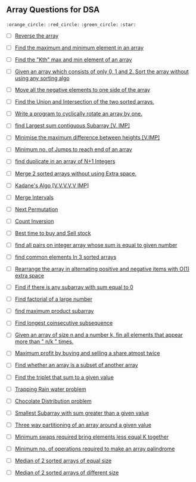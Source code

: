 ## Array Questions for DSA                    

`:orange_circle:`
`:red_circle:`
`:green_circle:`
`:star:`

- [ ] [Reverse the array](https://www.geeksforgeeks.org/write-a-program-to-reverse-an-array-or-string/)                                                                               
- [ ] [Find the maximum and minimum element in an array](https://www.geeksforgeeks.org/maximum-and-minimum-in-an-array/)                                                                                                                                                                                                
- [ ] [Find the "Kth" max and min element of an array](https://practice.geeksforgeeks.org/problems/kth-smallest-element/0)                                                           
- [ ] [Given an array which consists of only 0, 1 and 2. Sort the array without using any sorting algo](https://practice.geeksforgeeks.org/problems/sort-an-array-of-0s-1s-and-2s/0) 
- [ ] [Move all the negative elements to one side of the array](https://www.geeksforgeeks.org/move-negative-numbers-beginning-positive-end-constant-extra-space/)                    
- [ ] [Find the Union and Intersection of the two sorted arrays.](https://practice.geeksforgeeks.org/problems/union-of-two-arrays/0)                                                 
- [ ] [Write a program to cyclically rotate an array by one.](https://practice.geeksforgeeks.org/problems/cyclically-rotate-an-array-by-one/0)                                       
- [ ] [find Largest sum contiguous Subarray \[V. IMP\]](https://practice.geeksforgeeks.org/problems/kadanes-algorithm/0)                                                             
- [ ] [Minimise the maximum difference between heights \[V.IMP\]](https://practice.geeksforgeeks.org/problems/minimize-the-heights3351/1)                                            
- [ ] [Minimum no. of Jumps to reach end of an array](https://practice.geeksforgeeks.org/problems/minimum-number-of-jumps/0)                                                         
- [ ] [find duplicate in an array of N+1 Integers](https://leetcode.com/problems/find-the-duplicate-number/)                                                                         
- [ ] [Merge 2 sorted arrays without using Extra space.](https://practice.geeksforgeeks.org/problems/merge-two-sorted-arrays5135/1)                                                  
- [ ] [Kadane's Algo \[V.V.V.V.V IMP\]](https://practice.geeksforgeeks.org/problems/kadanes-algorithm/0)                                                                             
- [ ] [Merge Intervals](https://leetcode.com/problems/merge-intervals/)                                                                                                              
- [ ] [Next Permutation](https://leetcode.com/problems/next-permutation/)                                                                                                            
- [ ] [Count Inversion](https://practice.geeksforgeeks.org/problems/inversion-of-array/0)                                                                                            
- [ ] [Best time to buy and Sell stock](https://leetcode.com/problems/best-time-to-buy-and-sell-stock/)                                                                              
- [ ] [find all pairs on integer array whose sum is equal to given number](https://practice.geeksforgeeks.org/problems/count-pairs-with-given-sum5022/1)                             
- [ ] [find common elements In 3 sorted arrays](https://practice.geeksforgeeks.org/problems/common-elements1132/1)                                                                   
- [ ] [Rearrange the array in alternating positive and negative items with O(1) extra space](https://www.geeksforgeeks.org/rearrange-array-alternating-positive-negative-items-o1-extra-space/)
- [ ] [Find if there is any subarray with sum equal to 0](https://practice.geeksforgeeks.org/problems/subarray-with-0-sum/0)                                                         
- [ ] [Find factorial of a large number](https://practice.geeksforgeeks.org/problems/factorials-of-large-numbers/0)                                                                  
- [ ] [find maximum product subarray](https://practice.geeksforgeeks.org/problems/maximum-product-subarray3604/1)                                                                    
- [ ] [Find longest coinsecutive subsequence](https://practice.geeksforgeeks.org/problems/longest-consecutive-subsequence/0)                                                         
- [ ] [Given an array of size n and a number k, fin all elements that appear more than " n/k " times.](https://www.geeksforgeeks.org/given-an-array-of-of-size-n-finds-all-the-elements-that-appear-more-than-nk-times/)
- [ ] [Maximum profit by buying and selling a share atmost twice](https://www.geeksforgeeks.org/maximum-profit-by-buying-and-selling-a-share-at-most-twice/)                         
- [ ] [Find whether an array is a subset of another array](https://practice.geeksforgeeks.org/problems/array-subset-of-another-array/0)                                              
- [ ] [Find the triplet that sum to a given value](https://practice.geeksforgeeks.org/problems/triplet-sum-in-array/0)                                                               
- [ ] [Trapping Rain water problem](https://practice.geeksforgeeks.org/problems/trapping-rain-water/0)                                                                               
- [ ] [Chocolate Distribution problem](https://practice.geeksforgeeks.org/problems/chocolate-distribution-problem/0)                                                                 
- [ ] [Smallest Subarray with sum greater than a given value](https://practice.geeksforgeeks.org/problems/smallest-subarray-with-sum-greater-than-x/0)                               
- [ ] [Three way partitioning of an array around a given value](https://practice.geeksforgeeks.org/problems/three-way-partitioning/1)                                                
- [ ] [Minimum swaps required bring elements less equal K together](https://practice.geeksforgeeks.org/problems/minimum-swaps-required-to-bring-all-elements-less-than-or-equal-to-k-together/0)
- [ ] [Minimum no. of operations required to make an array palindrome](https://practice.geeksforgeeks.org/problems/palindromic-array/0)                                              
- [ ] [Median of 2 sorted arrays of equal size](https://practice.geeksforgeeks.org/problems/find-the-median0527/1)                                                                   
- [ ] [Median of 2 sorted arrays of different size](https://www.geeksforgeeks.org/median-of-two-sorted-arrays-of-different-sizes/)                                                   

